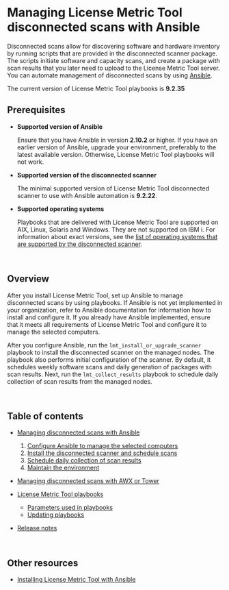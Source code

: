 # Managing License Metric Tool disconnected scans with Ansible

Disconnected scans allow for discovering software and hardware inventory by running scripts that are provided in the disconnected scanner package. The scripts initiate software and capacity scans, and create a package with scan results that you later need to upload to the License Metric Tool server. You can automate management of disconnected scans by using [Ansible](https://docs.ansible.com/ansible/latest/index.html#about-ansible).

The current version of License Metric Tool playbooks is **9.2.35**


## Prerequisites

- **Supported version of Ansible**

    Ensure that you have Ansible in version **2.10.2** or higher. If you have an earlier version of Ansible, upgrade your environment, preferably to the latest available version. Otherwise, License Metric Tool playbooks will not work.

- **Supported version of the disconnected scanner**

    The minimal supported version of License Metric Tool disconnected scanner to use with Ansible automation is **9.2.22**.

- **Supported operating systems**

    Playbooks that are delivered with License Metric Tool are supported on AIX, Linux, Solaris and Windows. They are not supported on IBM i. For information about exact versions, see the [list of operating systems that are supported by the disconnected scanner](https://www.ibm.com/support/pages/node/561443). 


<br>

## Overview

After you install License Metric Tool, set up Ansible to manage disconnected scans by using playbooks. If Ansible is not yet implemented in your organization, refer to Ansible documentation for information how to install and configure it. If you already have Ansible implemented, ensure that it meets all requirements of License Metric Tool and configure it to manage the selected computers. 

After you configure Ansible, run the `lmt_install_or_upgrade_scanner` playbook to install the disconnected scanner on the managed nodes. The playbook also performs initial configuration of the scanner. By default, it schedules weekly software scans and daily generation of packages with scan results. Next, run the `lmt_collect_results` playbook to schedule daily collection of scan results from the managed nodes. 

<br>

## Table of contents


- [Managing disconnected scans with Ansible](docs/doc_automating_with_ansible.md)
    1. [Configure Ansible to manage the selected computers](docs/doc_configure_ansible.md)
    2. [Install the disconnected scanner and schedule scans](docs/doc_install_scanner.md)
    3. [Schedule daily collection of scan results](docs/doc_schedule_collection.md)
    4. [Maintain the environment](docs/doc_maintain_environment.md)

- [Managing disconnected scans with AWX or Tower](docs/doc_automating_with_awx_tower.md)
- [License Metric Tool playbooks](docs/doc_playbooks_list.md)
    - [Parameters used in playbooks](docs/doc_lmt_parameters.md)
    - [Updating playbooks](docs/doc_updating_lmt_playbooks.md)
- [Release notes](docs/release_notes.md)    

<br>

## Other resources
- [Installing License Metric Tool with Ansible](https://www.ibm.com/docs/en/license-metric-tool?topic=installing-disconnected-scanners-ansible-lite) 
